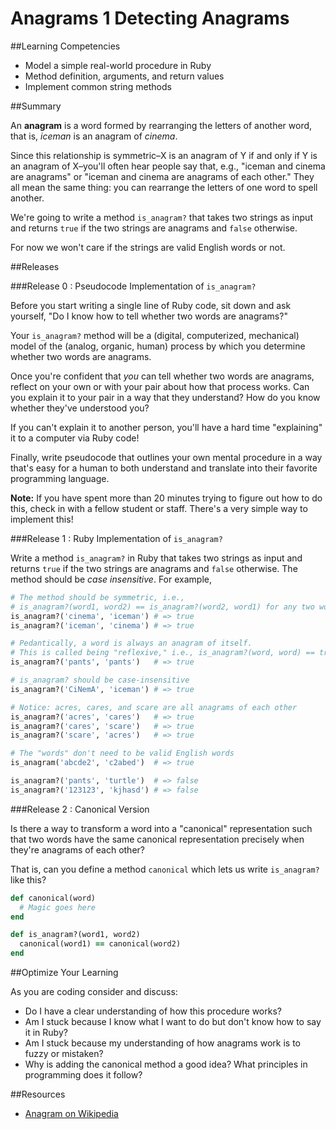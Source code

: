 # Anagrams 1 Detecting Anagrams

##Learning Competencies

* Model a simple real-world procedure in Ruby
* Method definition, arguments, and return values
* Implement common string methods

##Summary

An **anagram** is a word formed by rearranging the letters of another word, that is, *iceman* is an anagram of *cinema*.

Since this relationship is symmetric–X is an anagram of Y if and only if Y is an anagram of X–you'll often hear people say that, e.g., "iceman and cinema are anagrams" or "iceman and cinema are anagrams of each other." They all mean the same thing: you can rearrange the letters of one word to spell another.

We're going to write a method `is_anagram?` that takes two strings as input and returns `true` if the two strings are anagrams and `false` otherwise.

For now we won't care if the strings are valid English words or not.

##Releases

###Release 0 : Pseudocode Implementation of `is_anagram?`

Before you start writing a single line of Ruby code, sit down and ask yourself, "Do I know how to tell whether two words are anagrams?"

Your `is_anagram?` method will be a (digital, computerized, mechanical) model of the (analog, organic, human) process by which you determine whether two words are anagrams.

Once you're confident that *you* can tell whether two words are anagrams, reflect on your own or with your pair about how that process works. Can you explain it to your pair in a way that they understand? How do you know whether they've understood you?

If you can't explain it to another person, you'll have a hard time "explaining" it to a computer via Ruby code!

Finally, write pseudocode that outlines your own mental procedure in a way that's easy for a human to both understand and translate into their favorite programming language.

**Note:** If you have spent more than 20 minutes trying to figure out how to do this, check in with a fellow student or staff. There's a very simple way to implement this!

###Release 1 : Ruby Implementation of `is_anagram?`

Write a method `is_anagram?` in Ruby that takes two strings as input and returns `true` if the two strings are anagrams and `false` otherwise. The method should be *case insensitive*. For example,

```ruby
# The method should be symmetric, i.e.,
# is_anagram?(word1, word2) == is_anagram?(word2, word1) for any two words
is_anagram?('cinema', 'iceman') # => true
is_anagram?('iceman', 'cinema') # => true

# Pedantically, a word is always an anagram of itself.
# This is called being "reflexive," i.e., is_anagram?(word, word) == true for any word
is_anagram?('pants', 'pants')   # => true

# is_anagram? should be case-insensitive
is_anagram?('CiNemA', 'iceman') # => true

# Notice: acres, cares, and scare are all anagrams of each other
is_anagram?('acres', 'cares')   # => true
is_anagram?('cares', 'scare')   # => true
is_anagram?('scare', 'acres')   # => true

# The "words" don't need to be valid English words
is_anagram('abcde2', 'c2abed')  # => true

is_anagram?('pants', 'turtle')  # => false
is_anagram?('123123', 'kjhasd') # => false
```

###Release 2 : Canonical Version

Is there a way to transform a word into a "canonical" representation such that two words have the same canonical representation precisely when they're anagrams of each other?

That is, can you define a method `canonical` which lets us write `is_anagram?` like this?

```ruby
def canonical(word)
  # Magic goes here
end

def is_anagram?(word1, word2)
  canonical(word1) == canonical(word2)
end
```

##Optimize Your Learning

As you are coding consider and discuss: 
  * Do I have a clear understanding of how this procedure works?
  * Am I stuck because I know what I want to do but don't know how to say it in Ruby?
  * Am I stuck because my understanding of how anagrams work is to fuzzy or mistaken?
  * Why is adding the canonical method a good idea?  What principles in programming does it follow?

##Resources

* [Anagram on Wikipedia](http://en.wikipedia.org/wiki/Anagram)
